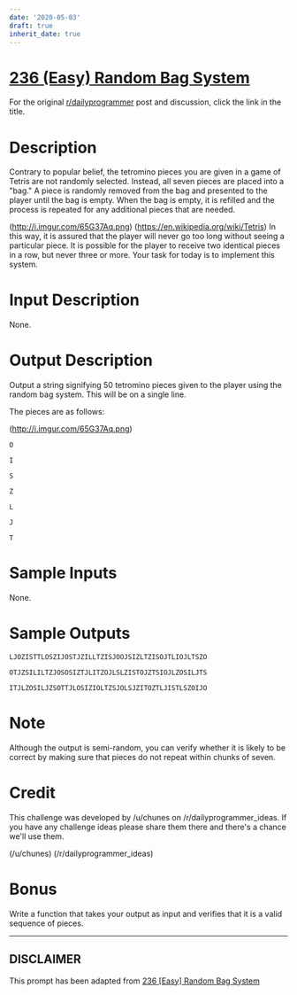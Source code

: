 ```yaml
---
date: '2020-05-03'
draft: true
inherit_date: true
---
```


# [236 (Easy) Random Bag System](https://www.reddit.com/r/dailyprogrammer/comments/3ofsyb/20151012_challenge_236_easy_random_bag_system/)

For the original [r/dailyprogrammer](https://www.reddit.com/r/dailyprogrammer/) post and discussion, click the link in the title.

# Description
Contrary to popular belief, the tetromino pieces you are given in a game of Tetris are not randomly selected. Instead, all seven pieces are placed into a "bag." A piece is randomly removed from the bag and presented to the player until the bag is empty. When the bag is empty, it is refilled and the process is repeated for any additional pieces that are needed.  

(http://i.imgur.com/65G37Aq.png)
(https://en.wikipedia.org/wiki/Tetris)
In this way, it is assured that the player will never go too long without seeing a particular piece. It is possible for the player to receive two identical pieces in a row, but never three or more. Your task for today is to implement this system.  

# Input Description
None.  

# Output Description
Output a string signifying 50 tetromino pieces given to the player using the random bag system. This will be on a single line.

The pieces are as follows:  

(http://i.imgur.com/65G37Aq.png)

```
O
```

```
I
```

```
S
```

```
Z
```

```
L
```

```
J
```

```
T
```
# Sample Inputs
None.  

# Sample Outputs

```
LJOZISTTLOSZIJOSTJZILLTZISJOOJSIZLTZISOJTLIOJLTSZO
```

```
OTJZSILILTZJOSOSIZTJLITZOJLSLZISTOJZTSIOJLZOSILJTS
```

```
ITJLZOSILJZSOTTJLOSIZIOLTZSJOLSJZITOZTLJISTLSZOIJO
```
# Note
Although the output is semi-random, you can verify whether it is likely to be correct by making sure that pieces do not repeat within chunks of seven.  

# Credit
This challenge was developed by /u/chunes on /r/dailyprogrammer_ideas. If you have any challenge ideas please share them there and there's a chance we'll use them.

(/u/chunes)
(/r/dailyprogrammer_ideas)
# Bonus
Write a function that takes your output as input and verifies that it is a valid sequence of pieces.


----
## **DISCLAIMER**
This prompt has been adapted from [236 [Easy] Random Bag System](https://www.reddit.com/r/dailyprogrammer/comments/3ofsyb/20151012_challenge_236_easy_random_bag_system/
)
